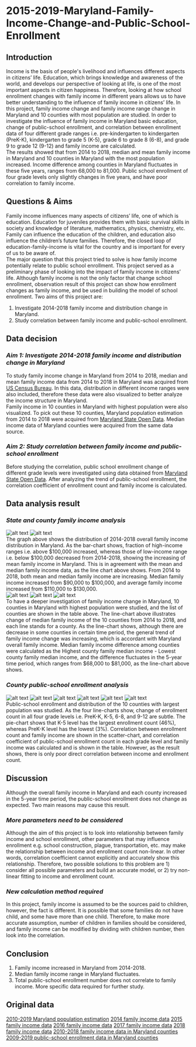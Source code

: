# 2015-2019-Maryland-Family-Income-Change-and-Public-School-Enrollment
## Introduction
Income is the basis of people's livelihood and influences different aspects in citizens’ life. Education, which brings knowledge and awareness of the world, and develops our perspective of looking at life, is one of the most important aspects in citizen happiness. Therefore, looking at how school enrollment changes with family income in different years allows us to have better understanding to the influence of family income in citizens’ life. In this project, family income change and family income range change in Maryland and 10 counties with most population are studied. In order to investigate the influence of family income in Maryland basic education, change of public-school enrollment, and correlation between enrollment data of four different grade ranges i.e. pre-kindergarten to kindergarten (PreK-K), kindergarten to grade 5 (K-5), grade 6 to grade 8 (6-8), and grade 9 to grade 12 (9-12) and family income are calculated.  
The results showed that from 2014 to 2018, median and mean family income in Maryland and 10 counties in Maryland with the most population increased. Income difference among counties in Maryland fluctuates in these five years, ranges from 68,000 to 81,000. Public school enrollment of four grade levels only slightly changes in five years, and have poor correlation to family income. 
## Questions & Aims
Family income influences many aspects of citizens’ life, one of which is education. Education for juveniles provides them with basic survival skills in society and knowledge of literature, mathematics, physics, chemistry, etc. Family can influence the education of the children, and education also influence the children’s future families. Therefore, the closed loop of education-family-income is vital for the country and is important for every of us to be aware of.  
The major question that this project tried to solve is how family income potentially relate to public school enrollment. This project served as a preliminary phase of looking into the impact of family income in citizens’ life. Although family income is not the only factor that change school enrollment, observation result of this project can show how enrollment changes as family income, and be used in building the model of school enrollment. Two aims of this project are:  
1. Investigate 2014-2018 family income and distribution change in Maryland.
2. Study correlation between family income and public-school enrollment.
## Data decision
### _Aim 1: Investigate 2014-2018 family income and distribution change in Maryland_
To study family income change in Maryland from 2014 to 2018, median and mean family income data from 2014 to 2018 in Maryland was acquired from [US Census Bureau](https://data.census.gov/cedsci/). In this data, distribution in different income ranges were also included, therefore these data were also visualized to better analyze the income structure in Maryland.  
Family income in 10 counties in Maryland with highest population were also visualized. To pick out these 10 counties, Maryland population estimation from 2014 to 2018 were acquired from [Maryland State Open Data](https://opendata.maryland.gov/). Median income data of Maryland counties were acquired from the same data source. 
### _Aim 2: Study correlation between family income and public-school enrollment_
Before studying the correlation, public school enrollment change of different grade levels were investigated using data obtained from [Maryland State Open Data](https://opendata.maryland.gov/). After analyzing the trend of public-school enrollment, the correlation coefficient of enrollment count and family income is calculated. 
## Data analysis result
### _State and county family income analysis_
![alt text](https://github.com/zpren1998/2014-2018-Maryland-Family-Income-Change-and-Public-School-Enrollment/blob/main/2014-2018%20Family%20Distribution%20in%20Maryland.png)
![alt text](https://github.com/zpren1998/2014-2018-Maryland-Family-Income-Change-and-Public-School-Enrollment/blob/main/2014-2018%20Family%20Income%20Change%20in%20Maryland.png)  
The graph above shows the distribution of 2014-2018 overall family income distribution in Maryland. As the bar-chart shows, fraction of high-income ranges i.e. above $100,000 increased, whereas those of low-income range i.e. below $100,000 decreased from 2014-2018, showing the increasing of mean family income in Maryland. This is in agreement with the mean and median family income data, as the line chart above shows. From 2014 to 2018, both mean and median family income are increasing. Median family income increased from $90,000 to $100,000, and average family income increased from $110,000 to $130,000.  
![alt text](https://github.com/zpren1998/2014-2018-Maryland-Family-Income-Change-and-Public-School-Enrollment/blob/main/Top%2010%20Counties%20with%20most%20population.png)
![alt text](https://github.com/zpren1998/2014-2018-Maryland-Family-Income-Change-and-Public-School-Enrollment/blob/main/Family%20Income%20Change%20in%20MD%20Counties_2014-2018.png)
![alt text](https://github.com/zpren1998/2014-2018-Maryland-Family-Income-Change-and-Public-School-Enrollment/blob/main/Family%20income%20range%20among%20MD%20counties_2014-2018.png)  
To have a deeper investigation of family income change in Maryland, 10 counties in Maryland with highest population were studied, and the list of counties are shown in the table above. The line-chart above illustrates change of median family income of the 10 counties from 2014 to 2018, and each line stands for a county. As the line-chart shows, although there are decrease in some counties in certain time period, the general trend of family income change was increasing, which is accordant with Maryland overall family income. Median family income difference among counties were calculated as the Highest county family median income - Lowest county family median income, and the difference fluctuates in the 5-year time period, which ranges from $68,000 to $81,000, as the line-chart above shows.
### _County public-school enrollment analysis_
![alt text](https://github.com/zpren1998/2014-2018-Maryland-Family-Income-Change-and-Public-School-Enrollment/blob/main/Public_School_enrollment_in_Top_10_Largest_Counties_prek-k.png)
![alt text](https://github.com/zpren1998/2014-2018-Maryland-Family-Income-Change-and-Public-School-Enrollment/blob/main/Public_School_enrollment_in_Top_10_Largest_Counties_k-5.png)
![alt text](https://github.com/zpren1998/2014-2018-Maryland-Family-Income-Change-and-Public-School-Enrollment/blob/main/Public_School_enrollment_in_Top_10_Largest_Counties_6-8.png)
![alt text](https://github.com/zpren1998/2014-2018-Maryland-Family-Income-Change-and-Public-School-Enrollment/blob/main/Public_School_enrollment_in_Top_10_Largest_Counties_9-12.png)
![alt text](https://github.com/zpren1998/2014-2018-Maryland-Family-Income-Change-and-Public-School-Enrollment/blob/main/Public_School_Enrollment_Grade_Distribution_2014-2018.png)
![alt text](https://github.com/zpren1998/2014-2018-Maryland-Family-Income-Change-and-Public-School-Enrollment/blob/main/Correlation%20between%20Enrollment%20with%20Family%20Income%20(Pre-K).png)  
Public-school enrollment and distribution of the 10 counties with largest population was studied. As the four line-charts show, change of enrollment count in all four grade levels i.e. PreK-K, K-5, 6-8, and 9-12 are subtle. The pie-chart shows that K-5 level has the largest enrollment count (46%), whereas PreK-K level has the lowest (3%). Correlation between enrollment count and family income are shown in the scatter-chart, and correlation coefficient of public-school enrollment count in each grade level and family income was calculated and is shown in the table. However, as the result shows, there is only poor direct correlation between income and enrollment count.  
## Discussion
Although the overall family income in Maryland and each county increased in the 5-year time period, the public-school enrollment does not change as expected. Two main reasons may cause this result.  
### _More parameters need to be considered_
Although the aim of this project is to look into relationship between family income and school enrollment, other parameters that may influence enrollment e.g. school construction, plague, transportation, etc. may make the relationship between income and enrollment count non-linear. In other words, correlation coefficient cannot explicitly and accurately show this relationship. Therefore, two possible solutions to this problem are 1) consider all possible parameters and build an accurate model, or 2) try non-linear fitting to income and enrollment count.
### _New calculation method required_
In this project, family income is assumed to be the sources paid to children, however, the fact is different. It is possible that some families do not have child, and some have more than one child. Therefore, to make more accurate assumption, number of children in families should be considered, and family income can be modified by dividing with children number, then look into the correlation.
## Conclusion
1. Family income increased in Maryland from 2014-2018.
2.	Median family income range in Maryland fluctuates.
3.	Total public-school enrollment number does not correlate to family income. More specific data required for further study.
## Original data
[2010-2019 Maryland population estimation](https://raw.githubusercontent.com/zpren1998/2014-2018-Maryland-Family-Income-Change-and-Public-School-Enrollment/main/Population_Estimates_2010-2019.csv)
[2014 family income data](https://raw.githubusercontent.com/zpren1998/2014-2018-Maryland-Family-Income-Change-and-Public-School-Enrollment/main/Maryland_Household_Income_in_2014.csv)
[2015 family income data](https://raw.githubusercontent.com/zpren1998/2014-2018-Maryland-Family-Income-Change-and-Public-School-Enrollment/main/Maryland_Household_Income_in_2015.csv)
[2016 family income data](https://raw.githubusercontent.com/zpren1998/2014-2018-Maryland-Family-Income-Change-and-Public-School-Enrollment/main/Maryland_Household_Income_in_2016.csv)
[2017 family income data](https://raw.githubusercontent.com/zpren1998/2014-2018-Maryland-Family-Income-Change-and-Public-School-Enrollment/main/Maryland_Household_Income_in_2017.csv)
[2018 family income data](https://raw.githubusercontent.com/zpren1998/2014-2018-Maryland-Family-Income-Change-and-Public-School-Enrollment/main/Maryland_Household_Income_in_2018.csv)
[2010-2018 family income data in Maryland counties](https://raw.githubusercontent.com/zpren1998/2014-2018-Maryland-Family-Income-Change-and-Public-School-Enrollment/main/Maryland_Median_Household_Income_By_Year_With_Margin_Of_Error__2010-2018.csv)
[2009-2019 public-school enrollment data in Maryland counties](https://raw.githubusercontent.com/zpren1998/2014-2018-Maryland-Family-Income-Change-and-Public-School-Enrollment/main/Maryland_Public_School_Enrollment_Trends__Pre-Kindergarten_to_Grade_12__2009-2019.csv)
